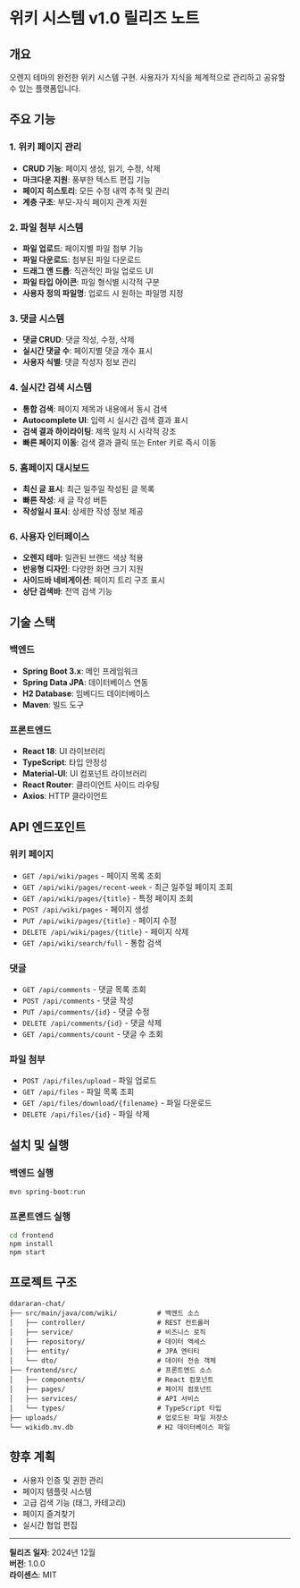# 위키 시스템 v1.0 릴리즈 노트

## 개요
오렌지 테마의 완전한 위키 시스템 구현. 사용자가 지식을 체계적으로 관리하고 공유할 수 있는 플랫폼입니다.

## 주요 기능

### 1. 위키 페이지 관리
- **CRUD 기능**: 페이지 생성, 읽기, 수정, 삭제
- **마크다운 지원**: 풍부한 텍스트 편집 기능
- **페이지 히스토리**: 모든 수정 내역 추적 및 관리
- **계층 구조**: 부모-자식 페이지 관계 지원

### 2. 파일 첨부 시스템
- **파일 업로드**: 페이지별 파일 첨부 기능
- **파일 다운로드**: 첨부된 파일 다운로드
- **드래그 앤 드롭**: 직관적인 파일 업로드 UI
- **파일 타입 아이콘**: 파일 형식별 시각적 구분
- **사용자 정의 파일명**: 업로드 시 원하는 파일명 지정

### 3. 댓글 시스템
- **댓글 CRUD**: 댓글 작성, 수정, 삭제
- **실시간 댓글 수**: 페이지별 댓글 개수 표시
- **사용자 식별**: 댓글 작성자 정보 관리

### 4. 실시간 검색 시스템
- **통합 검색**: 페이지 제목과 내용에서 동시 검색
- **Autocomplete UI**: 입력 시 실시간 검색 결과 표시
- **검색 결과 하이라이팅**: 제목 일치 시 시각적 강조
- **빠른 페이지 이동**: 검색 결과 클릭 또는 Enter 키로 즉시 이동

### 5. 홈페이지 대시보드
- **최신 글 표시**: 최근 일주일 작성된 글 목록
- **빠른 작성**: 새 글 작성 버튼
- **작성일시 표시**: 상세한 작성 정보 제공

### 6. 사용자 인터페이스
- **오렌지 테마**: 일관된 브랜드 색상 적용
- **반응형 디자인**: 다양한 화면 크기 지원
- **사이드바 네비게이션**: 페이지 트리 구조 표시
- **상단 검색바**: 전역 검색 기능

## 기술 스택

### 백엔드
- **Spring Boot 3.x**: 메인 프레임워크
- **Spring Data JPA**: 데이터베이스 연동
- **H2 Database**: 임베디드 데이터베이스
- **Maven**: 빌드 도구

### 프론트엔드
- **React 18**: UI 라이브러리
- **TypeScript**: 타입 안정성
- **Material-UI**: UI 컴포넌트 라이브러리
- **React Router**: 클라이언트 사이드 라우팅
- **Axios**: HTTP 클라이언트

## API 엔드포인트

### 위키 페이지
- `GET /api/wiki/pages` - 페이지 목록 조회
- `GET /api/wiki/pages/recent-week` - 최근 일주일 페이지 조회
- `GET /api/wiki/pages/{title}` - 특정 페이지 조회
- `POST /api/wiki/pages` - 페이지 생성
- `PUT /api/wiki/pages/{title}` - 페이지 수정
- `DELETE /api/wiki/pages/{title}` - 페이지 삭제
- `GET /api/wiki/search/full` - 통합 검색

### 댓글
- `GET /api/comments` - 댓글 목록 조회
- `POST /api/comments` - 댓글 작성
- `PUT /api/comments/{id}` - 댓글 수정
- `DELETE /api/comments/{id}` - 댓글 삭제
- `GET /api/comments/count` - 댓글 수 조회

### 파일 첨부
- `POST /api/files/upload` - 파일 업로드
- `GET /api/files` - 파일 목록 조회
- `GET /api/files/download/{filename}` - 파일 다운로드
- `DELETE /api/files/{id}` - 파일 삭제

## 설치 및 실행

### 백엔드 실행
```bash
mvn spring-boot:run
```

### 프론트엔드 실행
```bash
cd frontend
npm install
npm start
```

## 프로젝트 구조
```
ddararan-chat/
├── src/main/java/com/wiki/          # 백엔드 소스
│   ├── controller/                  # REST 컨트롤러
│   ├── service/                     # 비즈니스 로직
│   ├── repository/                  # 데이터 액세스
│   ├── entity/                      # JPA 엔티티
│   └── dto/                         # 데이터 전송 객체
├── frontend/src/                    # 프론트엔드 소스
│   ├── components/                  # React 컴포넌트
│   ├── pages/                       # 페이지 컴포넌트
│   ├── services/                    # API 서비스
│   └── types/                       # TypeScript 타입
├── uploads/                         # 업로드된 파일 저장소
└── wikidb.mv.db                     # H2 데이터베이스 파일
```

## 향후 계획
- 사용자 인증 및 권한 관리
- 페이지 템플릿 시스템
- 고급 검색 기능 (태그, 카테고리)
- 페이지 즐겨찾기
- 실시간 협업 편집

---
**릴리즈 일자**: 2024년 12월  
**버전**: 1.0.0  
**라이센스**: MIT 